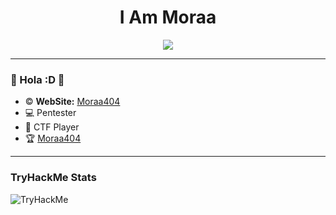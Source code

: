 <h1 align="center">I Am Moraa</h1>

<div id="header" align="center">
  <img loop="infinite" width="auto" src="https://aniyuki.com/wp-content/uploads/2021/05/gif-aniyuki-zero-two-29.gif">
</div>

---
### 🌱 Hola :D 🌱
 -  © **WebSite:** [Moraa404](https://moraa404.github.io/)
 - 💻 Pentester
 - 🚩 CTF Player
 - 🏆 [Moraa404](https://tryhackme.com/p/mora404)
 ---
 ### TryHackMe Stats
<img src="https://tryhackme.com/badge/314441" alt="TryHackMe">
